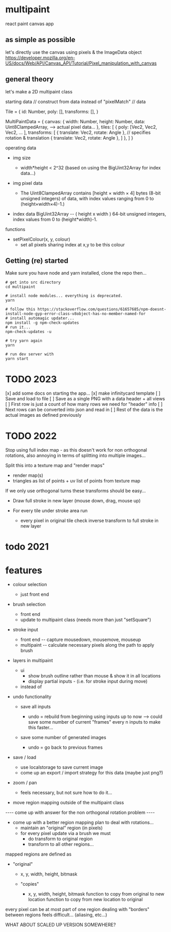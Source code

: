 # multipaint
react paint canvas app

## as simple as possible
let's directly use the canvas using pixels & the ImageData object
https://developer.mozilla.org/en-US/docs/Web/API/Canvas_API/Tutorial/Pixel_manipulation_with_canvas

## general theory
let's make a 2D multipaint class

starting data
  // construct from data instead of "pixelMatch"
  // data

  Tile = {
    id: Number,
    poly: [],
    transforms: [],
  }

  MultiPaintData = {
    canvas: {
      width: Number,
      height: Number,
      data: Uint8ClampedArray, --> actual pixel data...
    },
    tiles: [
      {
        poly: [Vec2, Vec2, Vec2, ... ],
        transforms: [
          { translate: Vec2, rotate: Angle }, // specifies rotation & translation
          { translate: Vec2, rotate: Angle },
        ]
      },
    ]
  }



operating data
  * img size
    * width*height < 2^32 (based on using the BigUint32Array for index data...)

  * img pixel data
    * The Uint8ClampedArray contains [height × width × 4] bytes (8-bit unsigned integers) of data, with index values ranging from 0 to (height×width×4)-1.)

  * index data  BigUint32Array --  ( height x width ) 64-bit unsigned integers, index values from 0 to (height*width)-1.

functions
  - setPixelColour(x, y, colour)
    - set all pixels sharing index at x,y to be this colour

## Getting (re) started

Make sure you have node and yarn installed, clone the repo then...

```
# get into src directory
cd multipaint

# install node modules... everything is deprecated.
yarn

# follow this https://stackoverflow.com/questions/61657685/npm-doesnt-install-node-gyp-error-class-v8object-has-no-member-named-for
# install automagic updater...
npm install -g npm-check-updates
# run it...
npm-check-updates -u

# try yarn again
yarn

# run dev server with
yarn start
```


# TODO 2023
  [x] add some docs on starting the app...
  [x] make infinitycard template
  [ ] Save and load to file
    [ ] Save as a single PNG with a data header + all views
      [ ] First row is just a count of how many rows we need for "header" info
      [ ] Next rows can be converted into json and read in
      [ ] Rest of the data is the actual images as defined previously


# TODO 2022
Stop using full index map - as this doesn't work for non orthogonal rotations, also annoying in terms of splitting into multiple images...


Split this into a texture map and "render maps"
 - render map(s)
  - triangles as list of points + uv list of points from texture map


If we only use orthogonal turns these transforms should be easy...

- Draw full stroke in new layer (mouse down, drag, mouse up)

- For every tile under stroke area run
  - every pixel in original tile check inverse transform to full stroke in new layer



# todo 2021

# features
- colour selection
  - just front end

- brush selection
  - front end
  - update to multipaint class (needs more than just "setSquare")

- stroke input
  - front end -- capture mousedown, mousemove, mouseup
  - multipaint -- calculate necessary pixels along the path to apply brush

- layers in multipaint
  - ui
    - show brush outline rather than mouse & show it in all locations
    - display partial inputs - (i.e. for stroke input during move)
  - instead of

- undo functionality
  - save all inputs
    - undo = rebuild from beginning using inputs up to now
      --> could save some number of current "frames" every n inputs to make this faster...

  - save some number of generated images
    - undo = go back to previous frames

- save / load
  - use localstorage to save current image
  - come up an export / import strategy for this data (maybe just png?)

- zoom / pan
  - feels necessary, but not sure how to do it...


- move region mapping outside of the multipaint class




---- come up with answer for the non orthogonal rotation problem ----
- come up with a better region mapping plan to deal with rotations...
  - maintain an "original" region (in pixels)
  - for every pixel update via a brush we must
    - do transform to original region
    - transform to all other regions...

mapped regions are defined as
  - "original"
    - x, y, width, height, bitmask

    - "copies"
      - x, y, width, height, bitmask
        function to copy from original to new location
        function to copy from new location to original

every pixel can be at most part of one region
dealing with "borders" between regions feels difficult... (aliasing, etc...)


WHAT ABOUT SCALED UP VERSION SOMEWHERE?